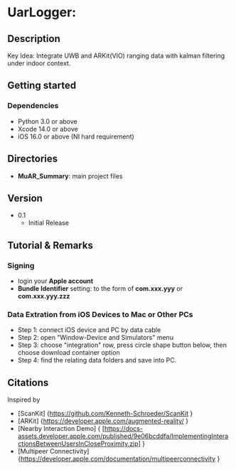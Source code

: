 # UarLogger: 
 
## Description
Key Idea: Integrate UWB and ARKit(VIO) ranging data with kalman filtering under indoor context.

## Getting started

### Dependencies
* Python 3.0 or above
* Xcode 14.0 or above
* iOS 16.0 or above (NI hard requirement)

## Directories
* __MuAR_Summary__: main project files

## Version
* 0.1
    * Initial Release

## Tutorial & Remarks

### Signing
* login your __Apple account__
* __Bundle Identifier__ setting: to the form of __com.xxx.yyy__ or __com.xxx.yyy.zzz__

### Data Extration from iOS Devices to Mac or Other PCs
* Step 1: connect iOS device and PC by data cable
* Step 2: open "Window-Device and Simulators" menu
* Step 3: choose "integration" row, press circle shape button below, then choose download container option
* Step 4: find the relating data folders and save into PC.
 
## Citations
Inspired by
* [ScanKit] {https://github.com/Kenneth-Schroeder/ScanKit }
* [ARKit] {https://developer.apple.com/augmented-reality/ }
* [Nearby Interaction Demo] { [https://docs-assets.developer.apple.com/published/9e06bcddfa/ImplementingInteractionsBetweenUsersInCloseProximity.zip] }
* [Multipeer Connectivity] {https://developer.apple.com/documentation/multipeerconnectivity }
